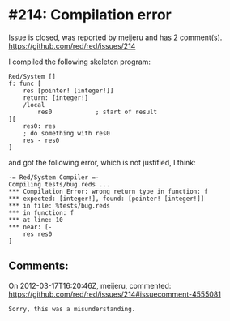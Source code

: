 
#214: Compilation error
================================================================================
Issue is closed, was reported by meijeru and has 2 comment(s).
<https://github.com/red/red/issues/214>

I compiled the following skeleton program:

```
Red/System []
f: func [
    res [pointer! [integer!]]
    return: [integer!]
    /local
        res0            ; start of result
][
    res0: res
    ; do something with res0
    res - res0
]
```

and got the following error, which is not justified, I think:

```
-= Red/System Compiler =-
Compiling tests/bug.reds ...
*** Compilation Error: wrong return type in function: f
*** expected: [integer!], found: [pointer! [integer!]]
*** in file: %tests/bug.reds
*** in function: f
*** at line: 10
*** near: [-
    res res0
]
```



Comments:
--------------------------------------------------------------------------------

On 2012-03-17T16:20:46Z, meijeru, commented:
<https://github.com/red/red/issues/214#issuecomment-4555081>

    Sorry, this was a misunderstanding.

